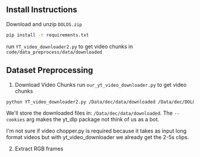 ## Install Instructions

Download and unzip `DOLOS.zip`

```bash
pip install -r requirements.txt
```

run `YT_video_downloader2.py` to get video chunks in `code/data_preprocess/data/downloaded`

## Dataset Preprocessing

1. Download Video Chunks
run `our_yt_video_downloader.py` to get video chunks 

```bash
python YT_video_downloader2.py /Data/dec/data/downloaded /Data/dec/DOLOS/dolos_timestamps.csv --cookies /Data/dec/code/data_preprocess/utils/youtube.txt
```

We'll store the downloaded files in: `/Data/dec/data/downloaded`. The `--cookies` arg makes the yt_dlp package not think of us as a bot.

I'm not sure if video chopper.py is required because it takes as input long format videos but with yt_video_downloader we already get the 2-5s clips.

2. Extract RGB frames





